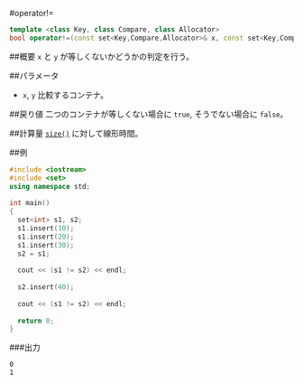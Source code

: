 #operator!=
```cpp
template <class Key, class Compare, class Allocator>
bool operator!=(const set<Key,Compare,Allocator>& x, const set<Key,Compare,Allocator>& y);
```

##概要
`x` と `y` が等しくないかどうかの判定を行う。


##パラメータ
- `x`, `y`
比較するコンテナ。


##戻り値
二つのコンテナが等しくない場合に `true`, そうでない場合に `false`。


##計算量
[`size()`](./size.md) に対して線形時間。


##例
```cpp
#include <iostream>
#include <set>
using namespace std;
 
int main()
{
  set<int> s1, s2;
  s1.insert(10);
  s1.insert(20);
  s1.insert(30);
  s2 = s1;
  
  cout << (s1 != s2) << endl;
 
  s2.insert(40);
 
  cout << (s1 != s2) << endl;
 
  return 0;
}
```

###出力
```
0
1
```


